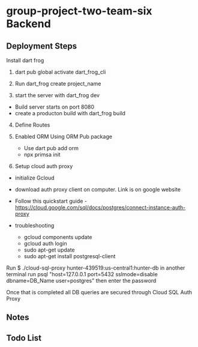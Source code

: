 # group-project-two-team-six  Backend 

## Deployment Steps
Install dart frog
1. dart pub global activate dart_frog_cli

2. Run dart_frog create project_name

3. start the server with dart_frog dev
- Build server starts on port 8080
- create a producton build with dart_frog build

4. Define Routes

5. Enabled ORM Using ORM Pub package
    - Use dart pub add orm
    - npx primsa init


6. Setup cloud auth proxy
- initialize Gcloud 
- download auth proxy client on computer. Link is on google website
- Follow this quickstart guide - https://cloud.google.com/sql/docs/postgres/connect-instance-auth-proxy

- troubleshooting
    - gcloud components update
    - gcloud auth login
    - sudo apt-get update
    - sudo apt-get install postgresql-client

Run $ ./cloud-sql-proxy hunter-439519:us-central1:hunter-db
in another terminal run psql "host=127.0.0.1 port=5432 sslmode=disable dbname=DB_Name user=postgres" then enter the password

Once that is completed all DB queries are secured through Cloud SQL Auth Proxy

## Notes

## Todo List